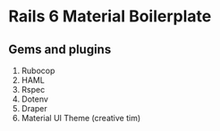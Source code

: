 # Rails 6 Material Boilerplate

## Gems and plugins
1. Rubocop
2. HAML
3. Rspec
4. Dotenv
5. Draper
6. Material UI Theme (creative tim)
